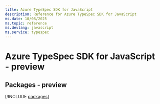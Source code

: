 ```yaml
---
title: Azure TypeSpec SDK for JavaScript
description: Reference for Azure TypeSpec SDK for JavaScript
ms.date: 10/08/2025
ms.topic: reference
ms.devlang: javascript
ms.service: typespec
---
```

# Azure TypeSpec SDK for JavaScript - preview
## Packages - preview
[!INCLUDE [packages](typespec-index.md)]
